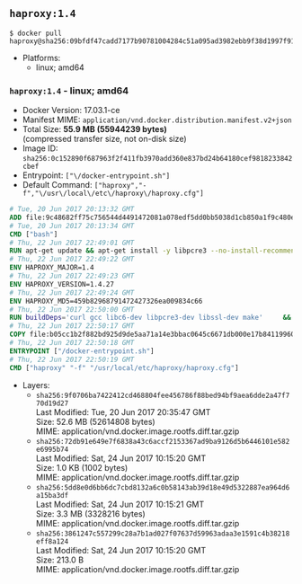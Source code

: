 ## `haproxy:1.4`

```console
$ docker pull haproxy@sha256:09bfdf47cadd7177b90781004284c51a095ad3982ebb9f38d1997f916463d4cb
```

-	Platforms:
	-	linux; amd64

### `haproxy:1.4` - linux; amd64

-	Docker Version: 17.03.1-ce
-	Manifest MIME: `application/vnd.docker.distribution.manifest.v2+json`
-	Total Size: **55.9 MB (55944239 bytes)**  
	(compressed transfer size, not on-disk size)
-	Image ID: `sha256:0c152890f687963f2f411fb3970add360e837bd24b64180cef9818233842cbef`
-	Entrypoint: `["\/docker-entrypoint.sh"]`
-	Default Command: `["haproxy","-f","\/usr\/local\/etc\/haproxy\/haproxy.cfg"]`

```dockerfile
# Tue, 20 Jun 2017 20:13:32 GMT
ADD file:9c48682ff75c756544d4491472081a078edf5dd0bb5038d1cb850a1f9c480e3e in / 
# Tue, 20 Jun 2017 20:13:34 GMT
CMD ["bash"]
# Thu, 22 Jun 2017 22:49:01 GMT
RUN apt-get update && apt-get install -y libpcre3 --no-install-recommends && rm -rf /var/lib/apt/lists/*
# Thu, 22 Jun 2017 22:49:22 GMT
ENV HAPROXY_MAJOR=1.4
# Thu, 22 Jun 2017 22:49:23 GMT
ENV HAPROXY_VERSION=1.4.27
# Thu, 22 Jun 2017 22:49:24 GMT
ENV HAPROXY_MD5=459b82968791472427326ea009834c66
# Thu, 22 Jun 2017 22:50:00 GMT
RUN buildDeps='curl gcc libc6-dev libpcre3-dev libssl-dev make' 	&& set -x 	&& apt-get update && apt-get install -y $buildDeps --no-install-recommends && rm -rf /var/lib/apt/lists/* 	&& curl -SL "http://www.haproxy.org/download/${HAPROXY_MAJOR}/src/haproxy-${HAPROXY_VERSION}.tar.gz" -o haproxy.tar.gz 	&& echo "${HAPROXY_MD5}  haproxy.tar.gz" | md5sum -c 	&& mkdir -p /usr/src/haproxy 	&& tar -xzf haproxy.tar.gz -C /usr/src/haproxy --strip-components=1 	&& rm haproxy.tar.gz 	&& make -C /usr/src/haproxy 		TARGET=linux2628 		USE_PCRE=1 PCREDIR= 		USE_OPENSSL=1 		USE_ZLIB=1 		all 		install-bin 	&& mkdir -p /usr/local/etc/haproxy 	&& cp -R /usr/src/haproxy/examples/errorfiles /usr/local/etc/haproxy/errors 	&& rm -rf /usr/src/haproxy 	&& apt-get purge -y --auto-remove $buildDeps
# Thu, 22 Jun 2017 22:50:17 GMT
COPY file:b05cc1b2f882bd925d9de5aa71a14e3bbac0645c6671db000e17b84119960d72 in / 
# Thu, 22 Jun 2017 22:50:18 GMT
ENTRYPOINT ["/docker-entrypoint.sh"]
# Thu, 22 Jun 2017 22:50:19 GMT
CMD ["haproxy" "-f" "/usr/local/etc/haproxy/haproxy.cfg"]
```

-	Layers:
	-	`sha256:9f0706ba7422412cd468804fee456786f88bed94bf9aea6dde2a47f770d19d27`  
		Last Modified: Tue, 20 Jun 2017 20:35:47 GMT  
		Size: 52.6 MB (52614808 bytes)  
		MIME: application/vnd.docker.image.rootfs.diff.tar.gzip
	-	`sha256:72db91e649e7f6838a43c6accf2153367ad9ba9126d5b6446101e582e6995b74`  
		Last Modified: Sat, 24 Jun 2017 10:15:20 GMT  
		Size: 1.0 KB (1002 bytes)  
		MIME: application/vnd.docker.image.rootfs.diff.tar.gzip
	-	`sha256:5dd8e0d6bb6dc7cbd8132a6c0b58143ab39d18e49d5322887ea964d6a15ba3df`  
		Last Modified: Sat, 24 Jun 2017 10:15:21 GMT  
		Size: 3.3 MB (3328216 bytes)  
		MIME: application/vnd.docker.image.rootfs.diff.tar.gzip
	-	`sha256:3861247c557299c28a7b1ad027f07637d59963adaa3e1591c4b38218eff8a124`  
		Last Modified: Sat, 24 Jun 2017 10:15:20 GMT  
		Size: 213.0 B  
		MIME: application/vnd.docker.image.rootfs.diff.tar.gzip
